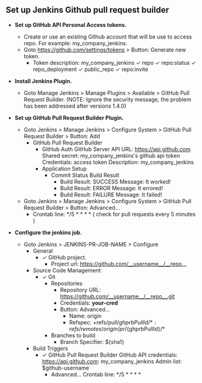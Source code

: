 Set up Jenkins Github pull request builder
---

- **Set up GitHub API Personal Access tokens.**
  - Create or use an existing Github account that will be use to access repo. For example: my_company_jenkins.
  - Goto https://github.com/settings/tokens > Button: Generate new token.
    - Token description: my_company_jenkins
      ✓ repo
        ✓ repo:status
        ✓ repo_deployment
        ✓ public_repo
        ✓ repo:invite 


- **Install Jenkins Plugin.**
  - Goto Manage Jenkins > Manage Plugins > Available > GitHub Pull Request Builder.
    (NOTE: Ignore the security message, the problem has been addressed after versions 1.4.0)
  
  
- **Set up GitHub Pull Request Builder Plugin.**
  - Goto Jenkins > Manage Jenkins > Configure System > GitHub Pull Request Builder > Button: Add
    - GitHub Pull Request Builder
        - GitHub Auth
          GitHub Server API URL: https://api.github.com
          Shared secret: my_company_jenkins's github api token
          Credentials: access token
          Description: my_company_jenkins
      - Application Setup
        - Commit Status Build Result
          - Build Result: SUCCESS
            Message: It worked!
          - Build Result: ERROR
            Message: It errored!
          - Build Result: FAILURE
            Message: It failed!
  - Goto Jenkins > Manage Jenkins > Configure System > GitHub Pull Request Builder > Button: Advanced...
    - Crontab line: \*/5 \* \* \* \* ( check for pull requests every 5 minutes )


- **Configure the jenkins job.**
  - Goto Jenkins > JENKINS-PR-JOB-NAME > Configure
    - General
      - ✓ GitHub project.
        - Project url: https://github.com/__username__/__repo__
    - Source Code Management:
      - ✓ Git
        - Repositories
          - Repository URL: https://github.com/__username__/__repo__.git
          - Credentials: __your-cred__
          - Button: Advanced...
            - Name: origin
            - Refspec: +refs/pull/${ghprbPullId}/*:refs/remotes/origin/pr/${ghprbPullId}/*
        - Branches to build
          - Branch Specifier: ${sha1}
    - Build Triggers
      - ✓ GitHub Pull Request Builder
        GitHub API credentials: https://api.github.com: my_company_jenkins
        Admin list: $github-username
        - Advanced...
          Crontab line: \*/5 \* \* \* \*
